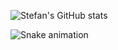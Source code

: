 ![Stefan's GitHub stats](https://github-readme-stats.vercel.app/api?username=stefan11111)

![Snake animation](https://github.com/stefan11111/stefan11111/blob/output/github-contribution-grid-snake.svg)
